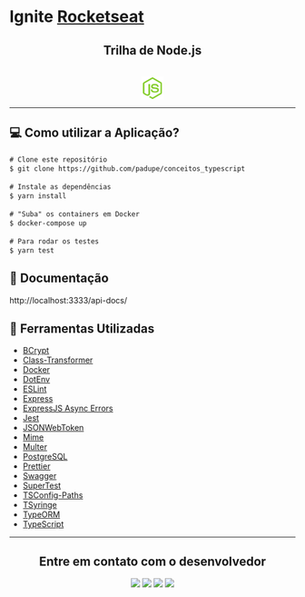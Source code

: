 # Ignite [Rocketseat](https://rocketseat.com.br/ 'Rocketseat')

<div align="center">
    <h2>Trilha de Node.js</h2>
</div>

<div align="center" style="display: inline_block"><br>
      <img align="center" alt="Padupe-Node" height="40" width="40" src="https://github.com/devicons/devicon/blob/master/icons/nodejs/nodejs-original.svg">
</div>

---

## 💻 Como utilizar a Aplicação?

```
# Clone este repositório
$ git clone https://github.com/padupe/conceitos_typescript

# Instale as dependências
$ yarn install

# "Suba" os containers em Docker
$ docker-compose up

# Para rodar os testes
$ yarn test
```

## 📄 Documentação

http://localhost:3333/api-docs/

## 🔧 Ferramentas Utilizadas

- [BCrypt](https://www.npmjs.com/package/bcrypt 'BCrypt')
- [Class-Transformer](https://www.npmjs.com/package/class-transformer 'Clas-Transformer')
- [Docker](https://www.docker.com/ 'Docker')
- [DotEnv](https://www.npmjs.com/package/dotenv 'DotEnv')
- [ESLint](https://eslint.org/ 'ESLint')
- [Express](https://expressjs.com/pt-br/ 'Express')
- [ExpressJS Async Errors](https://www.npmjs.com/package/express-async-errors 'ExpressJS Async Errors')
- [Jest](https://jestjs.io/pt-BR/docs/cli 'Jest')
- [JSONWebToken](https://www.npmjs.com/package/jsonwebtoken 'JSONWebToken')
- [Mime](https://www.npmjs.com/package/mime, 'Mime')
- [Multer](https://www.npmjs.com/package/multer 'Multer')
- [PostgreSQL](https://www.postgresql.org/ 'PostgreSQL')
- [Prettier](https://prettier.io/ 'Prettier')
- [Swagger](https://swagger.io/ 'Swagger')
- [SuperTest](https://www.npmjs.com/package/supertest 'SuperTest')
- [TSConfig-Paths](https://www.npmjs.com/package/tsconfig-paths, 'TSConfig-Paths')
- [TSyringe](https://github.com/microsoft/tsyringe 'TSyringe')
- [TypeORM](https://typeorm.io/#/ 'TypeORM')
- [TypeScript](https://www.typescriptlang.org/ 'TypeScript')

---

<div align="center">
    <h2>Entre em contato com o desenvolvedor</h2>
  <a href="https://www.linkedin.com/in/paulo-eduardo-peixoto-2155a866/" target="_blank"><img src="https://img.shields.io/badge/LinkedIn-0077B5?style=for-the-badge&logo=linkedin&logoColor=white" target="_blank"></a>
  <a href="mailto:peixoto.pauloeduardo@gmail.com" target="_blank"><img src="https://img.shields.io/badge/Gmail-D14836?style=for-the-badge&logo=gmail&logoColor=white" target="_blank"></a>
 	<a href="https://api.whatsapp.com/send?phone=5512988268618" target="_blank"><img src="https://img.shields.io/badge/WhatsApp-25D366?style=for-the-badge&logo=whatsapp&logoColor=white" target="_blank"></a>
  <a href="https://t.me/Padupe" target="_blank"><img src="https://img.shields.io/badge/Telegram-2CA5E0?style=for-the-badge&logo=telegram&logoColor=white" target="_blank"></a>
</div>
